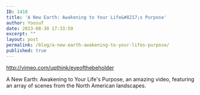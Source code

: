 ```yaml
---
ID: 1418
title: 'A New Earth: Awakening to Your Life&#8217;s Purpose'
author: Yoosuf
date: 2013-08-30 17:33:59
excerpt: ""
layout: post
permalink: /blog/a-new-earth-awakening-to-your-lifes-purpose/
published: true
---
```

http://vimeo.com/upthink/eyeofthebeholder

A New Earth: Awakening to Your Life's Purpose, an amazing video, featuring an array of scenes from the North American landscapes.